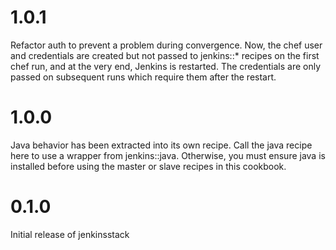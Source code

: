 # 1.0.1

Refactor auth to prevent a problem during convergence. Now, the chef user and
credentials are created but not passed to jenkins::* recipes on the first chef
run, and at the very end, Jenkins is restarted. The credentials are only passed
on subsequent runs which require them after the restart.

# 1.0.0

Java behavior has been extracted into its own recipe. Call the java recipe here
to use a wrapper from jenkins::java. Otherwise, you must ensure java is installed
before using the master or slave recipes in this cookbook.


# 0.1.0

Initial release of jenkinsstack
